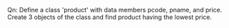 Qn: Define a class 'product' with data members pcode, pname, and price. Create 3 objects of the class and find product having the lowest price.
